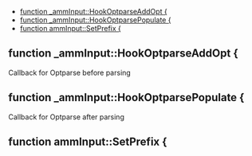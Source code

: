
* [function _ammInput::HookOptparseAddOpt {](#function-amminputhookoptparseaddopt-)
* [function _ammInput::HookOptparsePopulate {](#function-amminputhookoptparsepopulate-)
* [function ammInput::SetPrefix {](#function-amminputsetprefix-)


## function _ammInput::HookOptparseAddOpt {

 Callback for Optparse before parsing

## function _ammInput::HookOptparsePopulate {

 Callback for Optparse after parsing

## function ammInput::SetPrefix {


